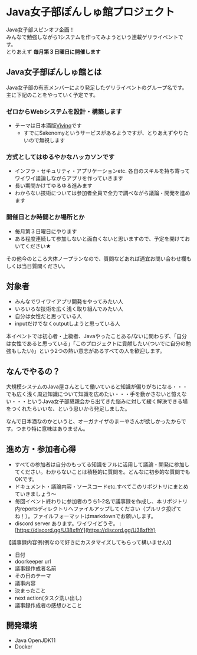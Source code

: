 # Java女子部ぽんしゅ館プロジェクト

Java女子部スピンオフ企画！    
みんなで勉強しながら1システムを作ってみようという連載ゲリライベントです。    
とりあえず **毎月第３日曜日に開催します**     

## Java女子部ぽんしゅ館とは
Java女子部の有志メンバーにより発足したゲリライベントのグループ名です。    
主に下記のことをやっていく予定です。    
    
### ゼロからWebシステムを設計・構築します
- テーマは日本酒版[Vivino](https://www.vivino.com/)です
    - すでにSakenomyというサービスがあるようですが、とりあえずやりたいので無視します

### 方式としてはゆるやかなハッカソンです
- インフラ・セキュリティ・アプリケーションetc. 各自のスキルを持ち寄ってワイワイ議論しながらアプリを作っていきます
- 長い期間かけてゆるゆる進みます
- わからない技術については参加者全員で全力で調べながら議論・開発を進めます

### 開催日とか時間とか場所とか
- 毎月第３日曜日にやります
- ある程度連続して参加しないと面白くないと思いますので、予定を開けておいてください★
    
その他今のところ大体ノープランなので、質問などあれば適宜お問い合わせ欄もしくは当日質問ください。    

## 対象者
- みんなでワイワイアプリ開発をやってみたい人
- いろいろな技術を広く浅く取り組んでみたい人
- 自分は女性だと思っている人
- inputだけでなくoutputしようと思っている人

本イベントでは初心者・上級者、Javaやったことある/ないに関わらず、「自分は女性であると思っている」「このプロジェクトに貢献したい(ついでに自分の勉強もしたい)」という2つの熱い意志があるすべての人を歓迎します。

## なんでやるの？
大規模システムのJava屋さんとして働いていると知識が偏りがちになる・・・でも広く浅く周辺知識について知識を広めたい・・・手を動かさないと憶えない・・・というJava女子部懇親会から出てきた悩みに対して緩く解決できる場をつくれたらいいな、という思いから発足しました。    
    
なんで日本酒なのかというと、オーガナイザのまーやさんが欲しかったからです。つまり特に意味はありません。    
    
## 進め方・参加者心得
- すべての参加者は自分のもってる知識をフルに活用して議論・開発に参加してください。わからないことは積極的に質問を。どんなに初歩的な質問でもOKです。
- ドキュメント・議論内容・ソースコードetc.すべてこのリポジトリにまとめていきましょう～
- 毎回イベント終わりに参加者のうち1-2名で議事録を作成し、本リポジトリ内reportsディレクトリへファイルアップしてください（プルリク投げてね！）。ファイルフォーマットはmarkdownでお願いします。
- discord server あります。ワイワイどうぞ。 : [https://discord.gg/U38xfhY](https://discord.gg/U38xfhY)
    
【議事録内容例(例なので好きにカスタマイズしてもらって構いません)】
- 日付
- doorkeeper url
- 議事録作成者名前
- その日のテーマ
- 議事内容
- 決まったこと
- next action(タスク洗い出し)
- 議事録作成者の感想ひとこと

## 開発環境
- Java OpenJDK11
- Docker
